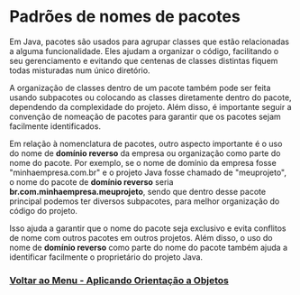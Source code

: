 # Padrões de nomes de pacotes

Em Java, pacotes são usados para agrupar classes que estão relacionadas a alguma funcionalidade. Eles ajudam a organizar o código, facilitando o seu gerenciamento e evitando que centenas de classes distintas fiquem todas misturadas num único diretório.

A organização de classes dentro de um pacote também pode ser feita usando subpacotes ou colocando as classes diretamente dentro do pacote, dependendo da complexidade do projeto. Além disso, é importante seguir a convenção de nomeação de pacotes para garantir que os pacotes sejam facilmente identificados.

Em relação à nomenclatura de pacotes, outro aspecto importante é o uso do nome de **domínio reverso** da empresa ou organização como parte do nome do pacote. Por exemplo, se o nome de domínio da empresa fosse "minhaempresa.com.br" e o projeto Java fosse chamado de "meuprojeto", o nome do pacote de **domínio reverso** seria **br.com.minhaempresa.meuprojeto**, sendo que dentro desse pacote principal podemos ter diversos subpacotes, para melhor organização do código do projeto.

Isso ajuda a garantir que o nome do pacote seja exclusivo e evita conflitos de nome com outros pacotes em outros projetos. Além disso, o uso do nome de **domínio reverso** como parte do nome do pacote também ajuda a identificar facilmente o proprietário do projeto Java.

### [Voltar ao Menu - Aplicando Orientação a Objetos](../menu.md)